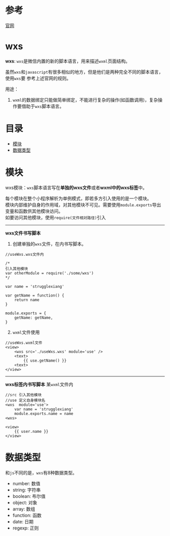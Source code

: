 # 参考
[官网](https://developers.weixin.qq.com/miniprogram/dev/reference/wxs/)

# wxs
**wxs**: `wxs`是微信内置的新的脚本语言，用来描述`wxml`页面结构。

虽然`wxs`和`javascript`有很多相似的地方，但是他们是两种完全不同的脚本语言，使用`wxs`要
参考上述官网的规则。

用途：
1. `wxml`的数据绑定只能做简单绑定，不能进行复杂的操作(如函数调用)，复杂操作要借助于`wxs`脚本语言。

# 目录
- [模块](#模块)
- [数据类型](#数据类型)



# 模块
wxs模块：`wxs`脚本语言写在**单独的wxs文件**或者**wxml中的wxs标签**中。

每个模块在整个小程序解析为单例模式，即若多方引入使用的是一个模块。   
模块内部维护自身的作用域，对其他模块不可见。需要使用`module.exports`导出变量和函数供其他模块访问。  
如要访问其他模块，使用`require(文件相对路径)`引入
  


- - -
**wxs文件书写脚本**
1. 创建单独的`wxs`文件，在内书写脚本。
```
//useWxs.wxs文件内

/*
引入其他模块
var otherModule = require('./some/wxs')
*/

var name = 'strugglexiang'

var getName = function() {
    return name
}

module.exports = {
    getName: getName,
}

```

2. `wxml`文件使用
```
//useWxs.wxml文件
<view>
    <wxs src='./useWxs.wxs' module='use' />
    <text>
        {{ use.getName() }}
    <text>
</view>
```

- - -
**wxs标签内书写脚本**
某`wxml`文件内
```
//src 引入其他模块
//use 定义自身模块名
<wxs  module='use'>
    var name = 'strugglexiang'
    module.exports.name = name
<wxs>

<view>
    {{ user.name }}
</view>
```


# 数据类型
和`js`不同的是，`wxs`有8种数据类型。   
- number: 数值
- string: 字符串
- boolean: 布尔值
- object: 对象
- array: 数组
- function: 函数
- date: 日期
- regexp: 正则



